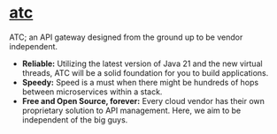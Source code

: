 # [atc](https://atc.kerosenelabs.io)

ATC; an API gateway designed from the ground up to be vendor independent.

* **Reliable:** Utilizing the latest version of Java 21 and the new virtual threads, ATC will be a solid foundation for you to build        applications.
* **Speedy:** Speed is a must when there might be hundreds of hops between microservices within a stack.
* **Free and Open Source, forever:** Every cloud vendor has their own proprietary solution to API management. Here, we aim to be independent of the big guys.
